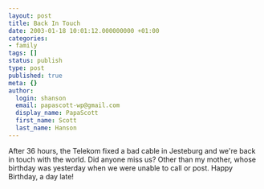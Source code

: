 ```yaml
---
layout: post
title: Back In Touch
date: 2003-01-18 10:01:12.000000000 +01:00
categories:
- family
tags: []
status: publish
type: post
published: true
meta: {}
author:
  login: shanson
  email: papascott-wp@gmail.com
  display_name: PapaScott
  first_name: Scott
  last_name: Hanson
---
```

<p>After 36 hours, the Telekom fixed a bad cable in Jesteburg and we're back in touch with the world. Did anyone miss us? Other than my mother, whose birthday was yesterday when we were unable to call or post. Happy Birthday, a day late!</p>
